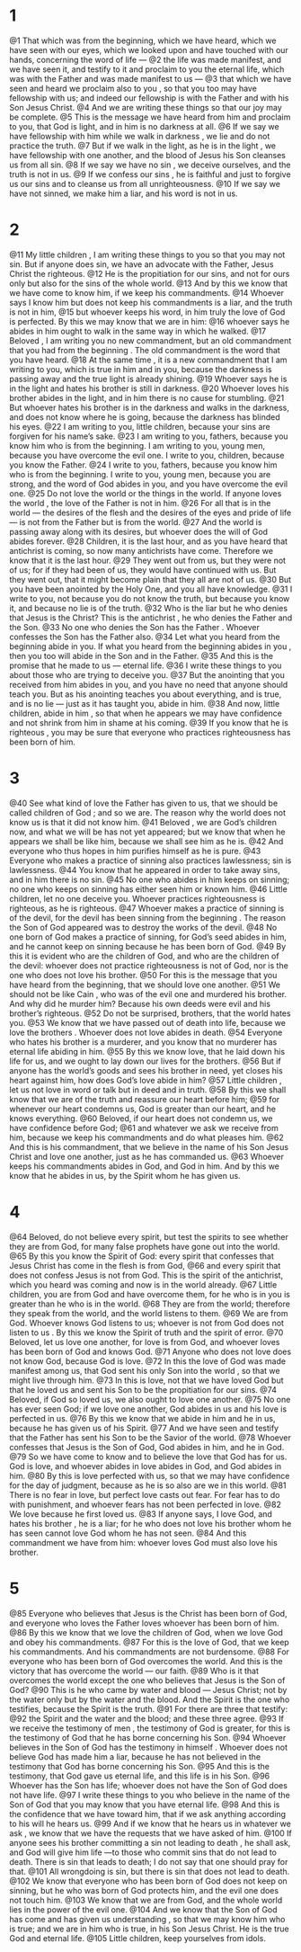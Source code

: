 # 1
@1 That which was from the beginning, which we have heard, which we have seen with our eyes, which we looked upon and have touched with our hands, concerning the word of life —
@2 the life was made manifest, and we have seen it, and testify to it and proclaim to you the eternal life, which was with the Father and was made manifest to us —
@3 that which we have seen and heard we proclaim also to you , so that you too may have fellowship with us; and indeed our fellowship is with the Father and with his Son Jesus Christ.
@4 And we are writing these things so that our joy may be complete.
@5 This is the message we have heard from him and proclaim to you, that God is light, and in him is no darkness at all.
@6 If we say we have fellowship with him while we walk in darkness , we lie and do not practice the truth.
@7 But if we walk in the light, as he is in the light , we have fellowship with one another, and the blood of Jesus his Son cleanses us from all sin.
@8 If we say we have no sin , we deceive ourselves, and the truth is not in us.
@9 If we confess our sins , he is faithful and just to forgive us our sins and to cleanse us from all unrighteousness.
@10 If we say we have not sinned, we make him a liar, and his word is not in us.

# 2
@11 My little children , I am writing these things to you so that you may not sin. But if anyone does sin, we have an advocate with the Father, Jesus Christ the righteous.
@12 He is the propitiation for our sins, and not for ours only but also for the sins of the whole world.
@13 And by this we know that we have come to know him, if we keep his commandments.
@14 Whoever says I know him but does not keep his commandments is a liar, and the truth is not in him,
@15 but whoever keeps his word, in him truly the love of God is perfected. By this we may know that we are in him:
@16 whoever says he abides in him ought to walk in the same way in which he walked.
@17 Beloved , I am writing you no new commandment, but an old commandment that you had from the beginning . The old commandment is the word that you have heard.
@18 At the same time , it is a new commandment that I am writing to you, which is true in him and in you, because the darkness is passing away and the true light is already shining.
@19 Whoever says he is in the light and hates his brother is still in darkness.
@20 Whoever loves his brother abides in the light, and in him there is no cause for stumbling.
@21 But whoever hates his brother is in the darkness and walks in the darkness, and does not know where he is going, because the darkness has blinded his eyes.
@22 I am writing to you, little children, because your sins are forgiven for his name’s sake.
@23 I am writing to you, fathers, because you know him who is from the beginning. I am writing to you, young men, because you have overcome the evil one. I write to you, children, because you know the Father.
@24 I write to you, fathers, because you know him who is from the beginning. I write to you, young men, because you are strong, and the word of God abides in you, and you have overcome the evil one.
@25 Do not love the world or the things in the world. If anyone loves the world , the love of the Father is not in him.
@26 For all that is in the world — the desires of the flesh and the desires of the eyes and pride of life — is not from the Father but is from the world.
@27 And the world is passing away along with its desires, but whoever does the will of God abides forever.
@28 Children, it is the last hour, and as you have heard that antichrist is coming, so now many antichrists have come. Therefore we know that it is the last hour.
@29 They went out from us, but they were not of us; for if they had been of us, they would have continued with us. But they went out, that it might become plain that they all are not of us.
@30 But you have been anointed by the Holy One, and you all have knowledge.
@31 I write to you, not because you do not know the truth, but because you know it, and because no lie is of the truth.
@32 Who is the liar but he who denies that Jesus is the Christ? This is the antichrist , he who denies the Father and the Son.
@33 No one who denies the Son has the Father . Whoever confesses the Son has the Father also.
@34 Let what you heard from the beginning abide in you. If what you heard from the beginning abides in you , then you too will abide in the Son and in the Father.
@35 And this is the promise that he made to us — eternal life.
@36 I write these things to you about those who are trying to deceive you.
@37 But the anointing that you received from him abides in you, and you have no need that anyone should teach you. But as his anointing teaches you about everything, and is true, and is no lie — just as it has taught you, abide in him.
@38 And now, little children, abide in him , so that when he appears we may have confidence and not shrink from him in shame at his coming.
@39 If you know that he is righteous , you may be sure that everyone who practices righteousness has been born of him.

# 3
@40 See what kind of love the Father has given to us, that we should be called children of God ; and so we are. The reason why the world does not know us is that it did not know him.
@41 Beloved , we are God’s children now, and what we will be has not yet appeared; but we know that when he appears we shall be like him, because we shall see him as he is.
@42 And everyone who thus hopes in him purifies himself as he is pure.
@43 Everyone who makes a practice of sinning also practices lawlessness; sin is lawlessness.
@44 You know that he appeared in order to take away sins, and in him there is no sin.
@45 No one who abides in him keeps on sinning; no one who keeps on sinning has either seen him or known him.
@46 Little children, let no one deceive you. Whoever practices righteousness is righteous, as he is righteous.
@47 Whoever makes a practice of sinning is of the devil, for the devil has been sinning from the beginning . The reason the Son of God appeared was to destroy the works of the devil.
@48 No one born of God makes a practice of sinning, for God’s seed abides in him, and he cannot keep on sinning because he has been born of God.
@49 By this it is evident who are the children of God, and who are the children of the devil: whoever does not practice righteousness is not of God, nor is the one who does not love his brother.
@50 For this is the message that you have heard from the beginning, that we should love one another.
@51 We should not be like Cain , who was of the evil one and murdered his brother. And why did he murder him? Because his own deeds were evil and his brother’s righteous.
@52 Do not be surprised, brothers, that the world hates you.
@53 We know that we have passed out of death into life, because we love the brothers . Whoever does not love abides in death.
@54 Everyone who hates his brother is a murderer, and you know that no murderer has eternal life abiding in him.
@55 By this we know love, that he laid down his life for us, and we ought to lay down our lives for the brothers.
@56 But if anyone has the world’s goods and sees his brother in need, yet closes his heart against him, how does God’s love abide in him?
@57 Little children , let us not love in word or talk but in deed and in truth.
@58 By this we shall know that we are of the truth and reassure our heart before him;
@59 for whenever our heart condemns us, God is greater than our heart, and he knows everything.
@60 Beloved, if our heart does not condemn us, we have confidence before God;
@61 and whatever we ask we receive from him, because we keep his commandments and do what pleases him.
@62 And this is his commandment, that we believe in the name of his Son Jesus Christ and love one another, just as he has commanded us.
@63 Whoever keeps his commandments abides in God, and God in him. And by this we know that he abides in us, by the Spirit whom he has given us.

# 4
@64 Beloved, do not believe every spirit, but test the spirits to see whether they are from God, for many false prophets have gone out into the world.
@65 By this you know the Spirit of God: every spirit that confesses that Jesus Christ has come in the flesh is from God,
@66 and every spirit that does not confess Jesus is not from God. This is the spirit of the antichrist, which you heard was coming and now is in the world already.
@67 Little children, you are from God and have overcome them, for he who is in you is greater than he who is in the world.
@68 They are from the world; therefore they speak from the world, and the world listens to them.
@69 We are from God. Whoever knows God listens to us; whoever is not from God does not listen to us . By this we know the Spirit of truth and the spirit of error.
@70 Beloved, let us love one another, for love is from God, and whoever loves has been born of God and knows God.
@71 Anyone who does not love does not know God, because God is love.
@72 In this the love of God was made manifest among us, that God sent his only Son into the world , so that we might live through him.
@73 In this is love, not that we have loved God but that he loved us and sent his Son to be the propitiation for our sins.
@74 Beloved, if God so loved us, we also ought to love one another.
@75 No one has ever seen God; if we love one another, God abides in us and his love is perfected in us.
@76 By this we know that we abide in him and he in us, because he has given us of his Spirit.
@77 And we have seen and testify that the Father has sent his Son to be the Savior of the world.
@78 Whoever confesses that Jesus is the Son of God, God abides in him, and he in God.
@79 So we have come to know and to believe the love that God has for us. God is love, and whoever abides in love abides in God, and God abides in him.
@80 By this is love perfected with us, so that we may have confidence for the day of judgment, because as he is so also are we in this world.
@81 There is no fear in love, but perfect love casts out fear. For fear has to do with punishment, and whoever fears has not been perfected in love.
@82 We love because he first loved us.
@83 If anyone says, I love God, and hates his brother , he is a liar; for he who does not love his brother whom he has seen cannot love God whom he has not seen.
@84 And this commandment we have from him: whoever loves God must also love his brother.

# 5
@85 Everyone who believes that Jesus is the Christ has been born of God, and everyone who loves the Father loves whoever has been born of him.
@86 By this we know that we love the children of God, when we love God and obey his commandments.
@87 For this is the love of God, that we keep his commandments. And his commandments are not burdensome.
@88 For everyone who has been born of God overcomes the world. And this is the victory that has overcome the world — our faith.
@89 Who is it that overcomes the world except the one who believes that Jesus is the Son of God?
@90 This is he who came by water and blood — Jesus Christ; not by the water only but by the water and the blood. And the Spirit is the one who testifies, because the Spirit is the truth.
@91 For there are three that testify:
@92 the Spirit and the water and the blood; and these three agree.
@93 If we receive the testimony of men , the testimony of God is greater, for this is the testimony of God that he has borne concerning his Son.
@94 Whoever believes in the Son of God has the testimony in himself . Whoever does not believe God has made him a liar, because he has not believed in the testimony that God has borne concerning his Son.
@95 And this is the testimony, that God gave us eternal life, and this life is in his Son.
@96 Whoever has the Son has life; whoever does not have the Son of God does not have life.
@97 I write these things to you who believe in the name of the Son of God that you may know that you have eternal life.
@98 And this is the confidence that we have toward him, that if we ask anything according to his will he hears us.
@99 And if we know that he hears us in whatever we ask , we know that we have the requests that we have asked of him.
@100 If anyone sees his brother committing a sin not leading to death , he shall ask, and God will give him life —to those who commit sins that do not lead to death. There is sin that leads to death; I do not say that one should pray for that.
@101 All wrongdoing is sin, but there is sin that does not lead to death.
@102 We know that everyone who has been born of God does not keep on sinning, but he who was born of God protects him, and the evil one does not touch him.
@103 We know that we are from God, and the whole world lies in the power of the evil one.
@104 And we know that the Son of God has come and has given us understanding , so that we may know him who is true; and we are in him who is true, in his Son Jesus Christ. He is the true God and eternal life.
@105 Little children, keep yourselves from idols.

